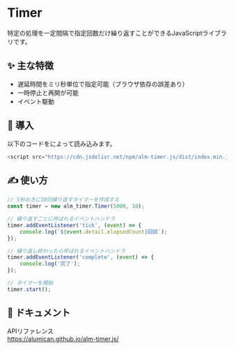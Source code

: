 # Timer
特定の処理を一定間隔で指定回数だけ繰り返すことができるJavaScriptライブラリです。

## ✨ 主な特徴
- 遅延時間をミリ秒単位で指定可能（ブラウザ依存の誤差あり）
- 一時停止と再開が可能
- イベント駆動

## 🚀 導入
以下のコードをによって読み込みます。
```js
<script src="https://cdn.jsdelivr.net/npm/alm-timer.js/dist/index.min.js"></script>
```

## ✍ 使い方
```js
// 5秒おきに10回繰り返すタイマーを作成する
const timer = new alm_timer.Timer(5000, 10);

// 繰り返すごとに呼ばれるイベントハンドラ
timer.addEventListener('tick', (event) => {
    console.log(`${event.detail.elapsedCount}回目`);
});

// 繰り返し終わったら呼ばれるイベントハンドラ
timer.addEventListener('complete', (event) => {
    console.log('完了');
});

// タイマーを開始
timer.start();
```

## 📗 ドキュメント
APIリファレンス  
https://alumican.github.io/alm-timer.js/
